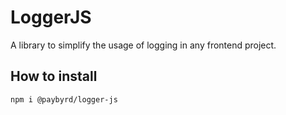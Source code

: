 # LoggerJS

A library to simplify the usage of logging in any frontend project.

## How to install

```npm i @paybyrd/logger-js```